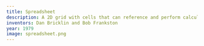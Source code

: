 ```yaml
---
title: Spreadsheet
description: A 2D grid with cells that can reference and perform calculations on other cells.
inventors: Dan Bricklin and Bob Frankston
year: 1979
image: spreadsheet.png
---
```

